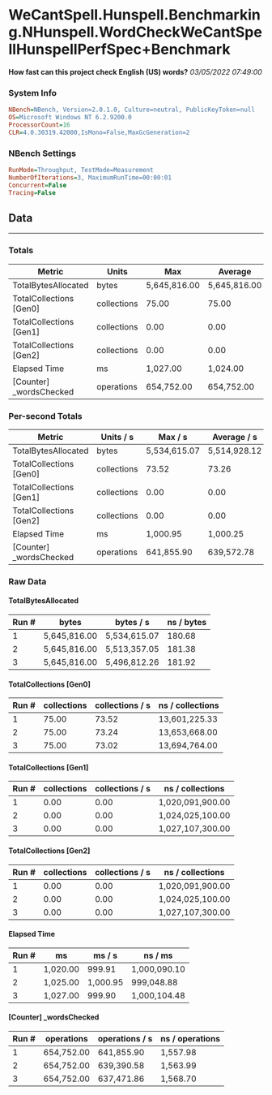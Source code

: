 ﻿# WeCantSpell.Hunspell.Benchmarking.NHunspell.WordCheckWeCantSpellHunspellPerfSpec+Benchmark
__How fast can this project check English (US) words?__
_03/05/2022 07:49:00_
### System Info
```ini
NBench=NBench, Version=2.0.1.0, Culture=neutral, PublicKeyToken=null
OS=Microsoft Windows NT 6.2.9200.0
ProcessorCount=16
CLR=4.0.30319.42000,IsMono=False,MaxGcGeneration=2
```

### NBench Settings
```ini
RunMode=Throughput, TestMode=Measurement
NumberOfIterations=3, MaximumRunTime=00:00:01
Concurrent=False
Tracing=False
```

## Data
-------------------

### Totals
|          Metric |           Units |             Max |         Average |             Min |          StdDev |
|---------------- |---------------- |---------------- |---------------- |---------------- |---------------- |
|TotalBytesAllocated |           bytes |    5,645,816.00 |    5,645,816.00 |    5,645,816.00 |            0.00 |
|TotalCollections [Gen0] |     collections |           75.00 |           75.00 |           75.00 |            0.00 |
|TotalCollections [Gen1] |     collections |            0.00 |            0.00 |            0.00 |            0.00 |
|TotalCollections [Gen2] |     collections |            0.00 |            0.00 |            0.00 |            0.00 |
|    Elapsed Time |              ms |        1,027.00 |        1,024.00 |        1,020.00 |            3.61 |
|[Counter] _wordsChecked |      operations |      654,752.00 |      654,752.00 |      654,752.00 |            0.00 |

### Per-second Totals
|          Metric |       Units / s |         Max / s |     Average / s |         Min / s |      StdDev / s |
|---------------- |---------------- |---------------- |---------------- |---------------- |---------------- |
|TotalBytesAllocated |           bytes |    5,534,615.07 |    5,514,928.12 |    5,496,812.26 |       18,950.31 |
|TotalCollections [Gen0] |     collections |           73.52 |           73.26 |           73.02 |            0.25 |
|TotalCollections [Gen1] |     collections |            0.00 |            0.00 |            0.00 |            0.00 |
|TotalCollections [Gen2] |     collections |            0.00 |            0.00 |            0.00 |            0.00 |
|    Elapsed Time |              ms |        1,000.95 |        1,000.25 |          999.90 |            0.61 |
|[Counter] _wordsChecked |      operations |      641,855.90 |      639,572.78 |      637,471.86 |        2,197.69 |

### Raw Data
#### TotalBytesAllocated
|           Run # |           bytes |       bytes / s |      ns / bytes |
|---------------- |---------------- |---------------- |---------------- |
|               1 |    5,645,816.00 |    5,534,615.07 |          180.68 |
|               2 |    5,645,816.00 |    5,513,357.05 |          181.38 |
|               3 |    5,645,816.00 |    5,496,812.26 |          181.92 |

#### TotalCollections [Gen0]
|           Run # |     collections | collections / s |ns / collections |
|---------------- |---------------- |---------------- |---------------- |
|               1 |           75.00 |           73.52 |   13,601,225.33 |
|               2 |           75.00 |           73.24 |   13,653,668.00 |
|               3 |           75.00 |           73.02 |   13,694,764.00 |

#### TotalCollections [Gen1]
|           Run # |     collections | collections / s |ns / collections |
|---------------- |---------------- |---------------- |---------------- |
|               1 |            0.00 |            0.00 |1,020,091,900.00 |
|               2 |            0.00 |            0.00 |1,024,025,100.00 |
|               3 |            0.00 |            0.00 |1,027,107,300.00 |

#### TotalCollections [Gen2]
|           Run # |     collections | collections / s |ns / collections |
|---------------- |---------------- |---------------- |---------------- |
|               1 |            0.00 |            0.00 |1,020,091,900.00 |
|               2 |            0.00 |            0.00 |1,024,025,100.00 |
|               3 |            0.00 |            0.00 |1,027,107,300.00 |

#### Elapsed Time
|           Run # |              ms |          ms / s |         ns / ms |
|---------------- |---------------- |---------------- |---------------- |
|               1 |        1,020.00 |          999.91 |    1,000,090.10 |
|               2 |        1,025.00 |        1,000.95 |      999,048.88 |
|               3 |        1,027.00 |          999.90 |    1,000,104.48 |

#### [Counter] _wordsChecked
|           Run # |      operations |  operations / s | ns / operations |
|---------------- |---------------- |---------------- |---------------- |
|               1 |      654,752.00 |      641,855.90 |        1,557.98 |
|               2 |      654,752.00 |      639,390.58 |        1,563.99 |
|               3 |      654,752.00 |      637,471.86 |        1,568.70 |


